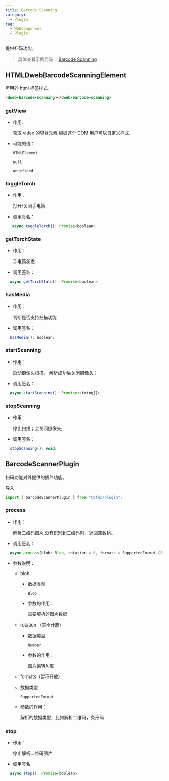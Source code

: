 ```yaml
---
title: Barcode Scanning
category:
  - Plugin
tag:
  - WebComponent
  - Plugin
---
```


提供扫码功能。

> 具体查看示例代码： [Barcode Scanning](https://github.com/BioforestChain/dweb_browser/blob/main/plugins/demo/src/pages/BarcodeScanning.vue)

## HTMLDwebBarcodeScanningElement

声明的 html 标签样式。

```html
<dweb-barcode-scanning></dweb-barcode-scanning>
```

### getView

- 作用:

  获取 video 的容器元素,根据这个 DOM 用户可以自定义样式.

- 可能的值：

  `HTMLElement`

  `null`

  `undefined`

### toggleTorch

- 作用：

  打开/关闭手电筒

- 调用签名：

```js
   async toggleTorch(): Promise<boolean>
```

### getTorchState

- 作用：

  手电筒状态

- 调用签名：

```js
  async getTorchState(): Promise<boolean>
```

### hasMedia

- 作用：

  判断是否支持扫描功能

- 调用签名：

```js
  hasMedia(): boolean;
```

### startScanning

- 作用：

  启动摄像头扫描， 解析成功后关闭摄像头；

- 调用签名：

```js
  async startScanning(): Promise<string[]>
```

### stopScanning

- 作用：

  停止扫描；会关闭摄像头;

- 调用签名：

```js
  stopScanning(): void;
```

## BarcodeScannerPlugin

扫码功能对外提供的插件功能。

导入

```ts
import { barcodeScannerPlugin } from "@bfex/plugin";
```

### process

- 作用：

  解析二维码图片,没有识别到二维码时，返回空数组。

- 调用签名：

```js
  async process(blob: Blob, rotation = 0, formats = SupportedFormat.QR_CODE): Promise<string[]>
```

- 参数说明：

  - blob

    - 数据类型

      `Blob`

    - 参数的作用：

      需要解析的图片数据

  - rotation （暂不开放）

    - 数据类型

      `Number`

    - 参数的作用：

      图片偏转角度

  - formats（暂不开放）

  - 数据类型

    `SupportedFormat`

  - 参数的作用：

    解析的数据类型，比如解析二维码，条形码

### stop

- 作用：

  停止解析二维码图片

- 调用签名

```js
  async stop(): Promise<boolean>
```
